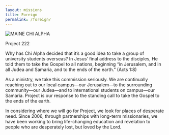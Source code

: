 ```yaml
---
layout: missions
title: Foreign
permalink: /foreign/
---
```


<img src="{{ site.url }}/images/foreignmission.jpg" class="img-fluid" alt="MAINE CHI ALPHA">

Project 222

Why has Chi Alpha decided that it’s a good idea to take a group of university students overseas? In Jesus’ final address to the disciples, He told them to take the Gospel to all nations, beginning “in Jerusalem, and in all Judea and Samaria, and to the ends of the earth.” (Acts 1:8)

As a ministry, we take this commission seriously. We are continually reaching out to our local campus—our Jerusalem—to the surrounding community—our Judea—and to international students on campus—our Samaria. Project is our response to the standing call to take the Gospel to the ends of the earth.

In considering where we will go for Project, we look for places of desperate need. Since 2006, through partnerships with long-term missionaries, we have been working to bring life-changing education and revelation to people who are desperately lost, but loved by the Lord.
